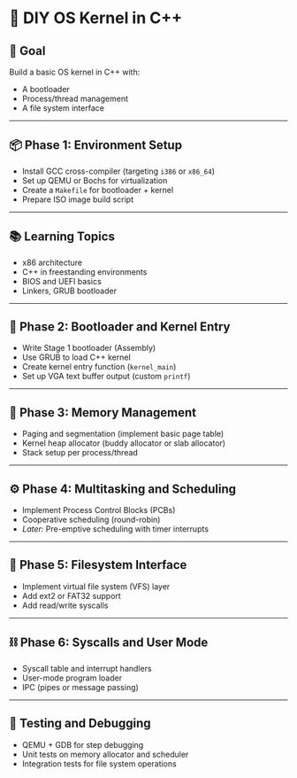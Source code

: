 # 🧵 DIY OS Kernel in C++

## 📍 Goal
Build a basic OS kernel in C++ with:
- A bootloader
- Process/thread management
- A file system interface

---

## 📦 Phase 1: Environment Setup
- Install GCC cross-compiler (targeting `i386` or `x86_64`)
- Set up QEMU or Bochs for virtualization
- Create a `Makefile` for bootloader + kernel
- Prepare ISO image build script

---

## 📚 Learning Topics
- x86 architecture
- C++ in freestanding environments
- BIOS and UEFI basics
- Linkers, GRUB bootloader

---

## 🧠 Phase 2: Bootloader and Kernel Entry
- Write Stage 1 bootloader (Assembly)
- Use GRUB to load C++ kernel
- Create kernel entry function (`kernel_main`)
- Set up VGA text buffer output (custom `printf`)

---

## 🧠 Phase 3: Memory Management
- Paging and segmentation (implement basic page table)
- Kernel heap allocator (buddy allocator or slab allocator)
- Stack setup per process/thread

---

## ⚙️ Phase 4: Multitasking and Scheduling
- Implement Process Control Blocks (PCBs)
- Cooperative scheduling (round-robin)
- _Later:_ Pre-emptive scheduling with timer interrupts

---

## 📂 Phase 5: Filesystem Interface
- Implement virtual file system (VFS) layer
- Add ext2 or FAT32 support
- Add read/write syscalls

---

## ⛓️ Phase 6: Syscalls and User Mode
- Syscall table and interrupt handlers
- User-mode program loader
- IPC (pipes or message passing)

---

## 🧪 Testing and Debugging
- QEMU + GDB for step debugging
- Unit tests on memory allocator and scheduler
- Integration tests for file system operations
